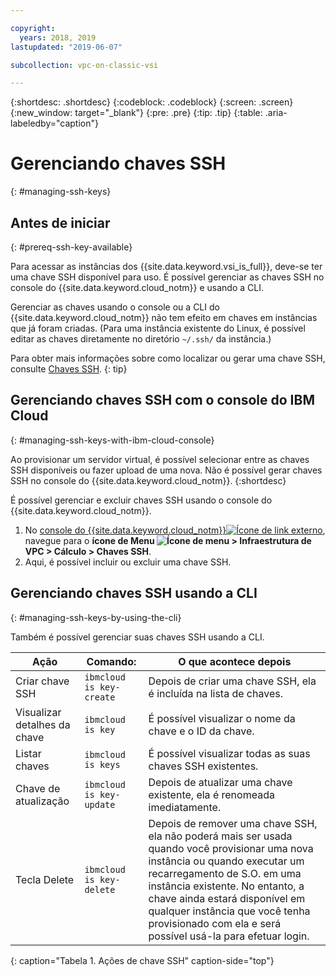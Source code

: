 ```yaml
---

copyright:
  years: 2018, 2019
lastupdated: "2019-06-07"

subcollection: vpc-on-classic-vsi

---
```


{:shortdesc: .shortdesc}
{:codeblock: .codeblock}
{:screen: .screen}
{:new_window: target="_blank"}
{:pre: .pre}
{:tip: .tip}
{:table: .aria-labeledby="caption"}

# Gerenciando chaves SSH
{: #managing-ssh-keys}

## Antes de iniciar
{: #prereq-ssh-key-available}

Para acessar as instâncias dos {{site.data.keyword.vsi_is_full}}, deve-se ter uma chave SSH disponível para uso. É possível gerenciar as chaves SSH no console do {{site.data.keyword.cloud_notm}} e usando a CLI. 

Gerenciar as chaves usando o console ou a CLI do {{site.data.keyword.cloud_notm}} não tem efeito em chaves em instâncias que já foram criadas. (Para uma instância existente do Linux, é possível editar as chaves diretamente no diretório `~/.ssh/` da instância.)

Para obter mais informações sobre como localizar ou gerar uma chave SSH, consulte [Chaves SSH](/docs/vpc-on-classic-vsi?topic=vpc-on-classic-vsi-ssh-keys#ssh-keys).
{: tip}

## Gerenciando chaves SSH com o console do IBM Cloud
{: #managing-ssh-keys-with-ibm-cloud-console}

Ao provisionar um servidor virtual, é possível selecionar entre as chaves SSH disponíveis ou fazer upload de uma nova. Não é possível gerar chaves SSH no console do {{site.data.keyword.cloud_notm}}.
{:shortdesc}

É possível gerenciar e excluir chaves SSH usando o console do {{site.data.keyword.cloud_notm}}.
1. No [console do {{site.data.keyword.cloud_notm}}![Ícone de link externo](../icons/launch-glyph.svg "Ícone de link externo")](https://console.cloud.ibm.com/vpc), navegue para o **ícone de Menu ![Ícone de menu](../icons/icon_hamburger.svg) > Infraestrutura de VPC > Cálculo > Chaves SSH**.
2. Aqui, é possível incluir ou excluir uma chave SSH.

## Gerenciando chaves SSH usando a CLI
{: #managing-ssh-keys-by-using-the-cli}

Também é possível gerenciar suas chaves SSH usando a CLI.

| Ação           | Comando:                     | O que acontece depois |
| ---------------- | --------------------------- | ----------------- |
| Criar chave SSH   | `ibmcloud is key-create`    | Depois de criar uma chave SSH, ela é incluída na lista de chaves. |
| Visualizar detalhes da chave | `ibmcloud is key`           | É possível visualizar o nome da chave e o ID da chave. |
| Listar chaves        | `ibmcloud is keys`          | É possível visualizar todas as suas chaves SSH existentes. |
| Chave de atualização       | `ibmcloud is key-update`    | Depois de atualizar uma chave existente, ela é renomeada imediatamente. |
| Tecla Delete       | `ibmcloud is key-delete`    | Depois de remover uma chave SSH, ela não poderá mais ser usada quando você provisionar uma nova instância ou quando executar um recarregamento de S.O. em uma instância existente. No entanto, a chave ainda estará disponível em qualquer instância que você tenha provisionado com ela e será possível usá-la para efetuar login. |
{: caption="Tabela 1. Ações de chave SSH" caption-side="top"}
